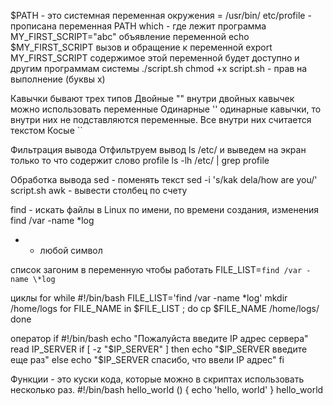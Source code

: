 $PATH - это системная переменная окружения  = /usr/bin/
etc/profile - прописана переменная PATH
which - где лежит программа
MY_FIRST_SCRIPT="abc" объявление переменной
echo $MY_FIRST_SCRIPT вызов и обращение к переменной
export MY_FIRST_SCRIPT содержимое этой переменной будет доступно и другим программам системы
./script.sh
chmod +x script.sh - прав на выполнение (буквы x)

Кавычки бывают трех типов
Двойные "" внутри двойных кавычек можно использовать переменные
Одинарные '' одинарные кавычки, то внутри них не подставляются переменные. Все внутри них считается текстом
Косые `` 

Фильтрация вывода
Отфильтруем вывод ls /etc/ и выведем на экран только то что содержит слово profile
ls -lh /etc/ | grep profile

Обработка вывода 
sed - поменять текст
sed -i 's/kak dela/how are you/' script.sh
awk - вывести столбец по счету

find - искать файлы в Linux 
по имени, по времени создания, изменения
find /var -name \*log 
* - любой символ

список загоним в переменную чтобы работать
FILE_LIST=`find /var -name \*log`

циклы for while 
#!/bin/bash
FILE_LIST='find /var -name \*log'
mkdir /home/logs
for FILE_NAME in $FILE_LIST ; do
cp $FILE_NAME /home/logs/
done

оператор if
#!/bin/bash
echo "Пожалуйста введите IP адрес сервера"
read IP_SERVER
if [ -z "$IP_SERVER" ]
then
    echo "$IP_SERVER введите еще раз"
else
    echo "$IP_SERVER спасибо, что ввели IP адрес"
fi

Функции - это куски кода, которые можно в скриптах использовать несколько раз. 
#!/bin/bash
hello_world () {
echo 'hello, world'
}
hello_world

